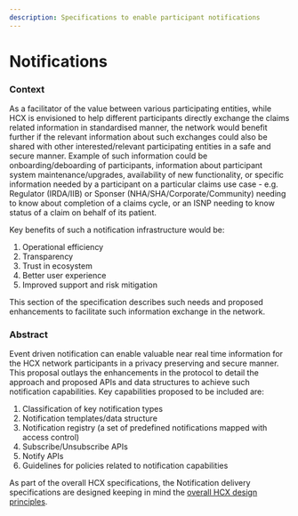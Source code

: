 ```yaml
---
description: Specifications to enable participant notifications
---
```


# Notifications

### Context <a href="#_9wme70gzafwp" id="_9wme70gzafwp"></a>

As a facilitator of the value between various participating entities, while HCX is envisioned to help different participants directly exchange the claims related information in standardised manner, the network would benefit further if the relevant information about such exchanges could also be shared with other interested/relevant participating entities in a safe and secure manner. Example of such information could be onboarding/deboarding of participants, information about participant system maintenance/upgrades, availability of new functionality, or specific information needed by a participant on a particular claims use case - e.g. Regulator (IRDA/IIB) or Sponser (NHA/SHA/Corporate/Community) needing to know about completion of a claims cycle, or an ISNP needing to know status of a claim on behalf of its patient.

Key benefits of such a notification infrastructure would be:

1. Operational efficiency
2. Transparency
3. Trust in ecosystem
4. Better user experience
5. Improved support and risk mitigation

This section of the specification describes such needs and proposed enhancements to facilitate such information exchange in the network.

### Abstract <a href="#_lz5afctazyhj" id="_lz5afctazyhj"></a>

Event driven notification can enable valuable near real time information for the HCX network participants in a privacy preserving and secure manner. This proposal outlays the enhancements in the protocol to detail the approach and proposed APIs and data structures to achieve such notification capabilities. Key capabilities proposed to be included are:

1. Classification of key notification types
2. Notification templates/data structure
3. Notification registry (a set of predefined notifications mapped with access control)
4. Subscribe/Unsubscribe APIs
5. Notify APIs
6. Guidelines for policies related to notification capabilities

As part of the overall HCX specifications, the Notification delivery specifications are designed keeping in mind the [overall HCX design principles](../open-specifications/design-principles.md).


